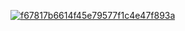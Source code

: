 [![f67817b6614f45e79577f1c4e47f893a](https://github.com/user-attachments/assets/b2c2763a-56e7-4b8c-a142-1c31f5d4b7fb)]()



